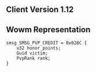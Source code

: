 ## Client Version 1.12

## Wowm Representation
```rust,ignore
smsg SMSG_PVP_CREDIT = 0x028C {
    u32 honor_points;    
    Guid victim;    
    PvpRank rank;    
}

```
